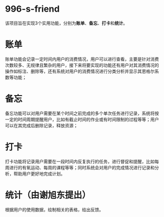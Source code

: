 # 996-s-friend
该项目旨在实现3个实用功能，分别为**账单**、**备忘**、**打卡**和**统计**。
# 账单
账单功能会记录一定时间内用户的消费情况，用户可以进行查看，主要是针对消费次数较多、无规律且繁杂的用户，接下来将要实现的功能还有用户对其消费情况的操作如标注、删除等，还有系统对用户的消费情况进行分类分析并显示其恩格尔系数等功能；
# 备忘
备忘功能可以对用户需要在某个时间之前完成的多个单次任务进行记录，系统将按一定的时间周期提醒用户，比如有截止时间的作业或有时间限制的过程等等；用户可以在其完成后删除记录，释放资源；
# 打卡
打卡功能将记录用户需要在一段时间内反复执行的任务，进行督促和提醒，比如每周进行的有氧运动、每周的课程等等；同时系统会对用户的完成情况进行记录和分析，帮助用户更好地完成计划。
# 统计（由谢旭东提出）
根据用户的使用数据，绘制相关的表格，给出反馈。
